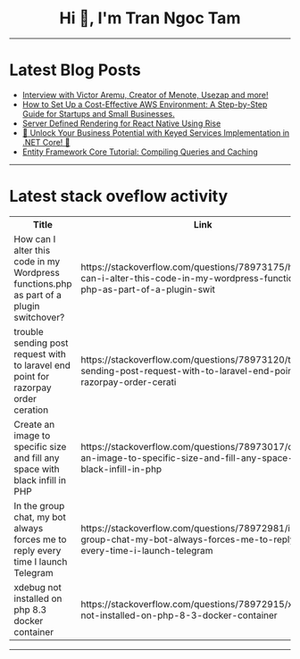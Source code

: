 <h1 align="center">Hi 👋, I'm Tran Ngoc Tam</h1>

---

# Latest Blog Posts 
<!-- BLOG-POST-LIST:START -->
- [Interview with Victor Aremu, Creator of Menote, Usezap and more!](https://dev.to/crabnebula/interview-with-victor-aremu-creator-of-menote-usezap-and-more-4mp6)
- [How to Set Up a Cost-Effective AWS Environment: A Step-by-Step Guide for Startups and Small Businesses.](https://dev.to/spiff/how-to-set-up-a-cost-effective-aws-environment-a-step-by-step-guide-for-startups-and-small-businesses-5afb)
- [Server Defined Rendering for React Native Using Rise](https://dev.to/fasthedeveloper/server-defined-rendering-for-react-native-using-rise-4mgc)
- [🚀 Unlock Your Business Potential with Keyed Services Implementation in .NET Core! 🚀](https://dev.to/ahmedshahjr/unlock-your-business-potential-with-keyed-services-implementation-in-net-core-4p9f)
- [Entity Framework Core Tutorial: Compiling Queries and Caching](https://dev.to/moh_moh701/entity-framework-core-tutorial-compiling-queries-and-caching-28h)
<!-- BLOG-POST-LIST:END -->

---

# Latest stack oveflow activity
<table>
  <tr><th>Title</th><th>Link</th></tr>
  <!-- STACKOVERFLOW:START --><tr><td>How can I alter this code in my Wordpress functions.php as part of a plugin switchover?</td><td>https://stackoverflow.com/questions/78973175/how-can-i-alter-this-code-in-my-wordpress-functions-php-as-part-of-a-plugin-swit</td></tr><tr><td>trouble sending post request with to laravel end point for razorpay order ceration</td><td>https://stackoverflow.com/questions/78973120/trouble-sending-post-request-with-to-laravel-end-point-for-razorpay-order-cerati</td></tr><tr><td>Create an image to specific size and fill any space with black infill in PHP</td><td>https://stackoverflow.com/questions/78973017/create-an-image-to-specific-size-and-fill-any-space-with-black-infill-in-php</td></tr><tr><td>In the group chat, my bot always forces me to reply every time I launch Telegram</td><td>https://stackoverflow.com/questions/78972981/in-the-group-chat-my-bot-always-forces-me-to-reply-every-time-i-launch-telegram</td></tr><tr><td>xdebug not installed on php 8.3 docker container</td><td>https://stackoverflow.com/questions/78972915/xdebug-not-installed-on-php-8-3-docker-container</td></tr><!-- STACKOVERFLOW:END -->
</table>

---


